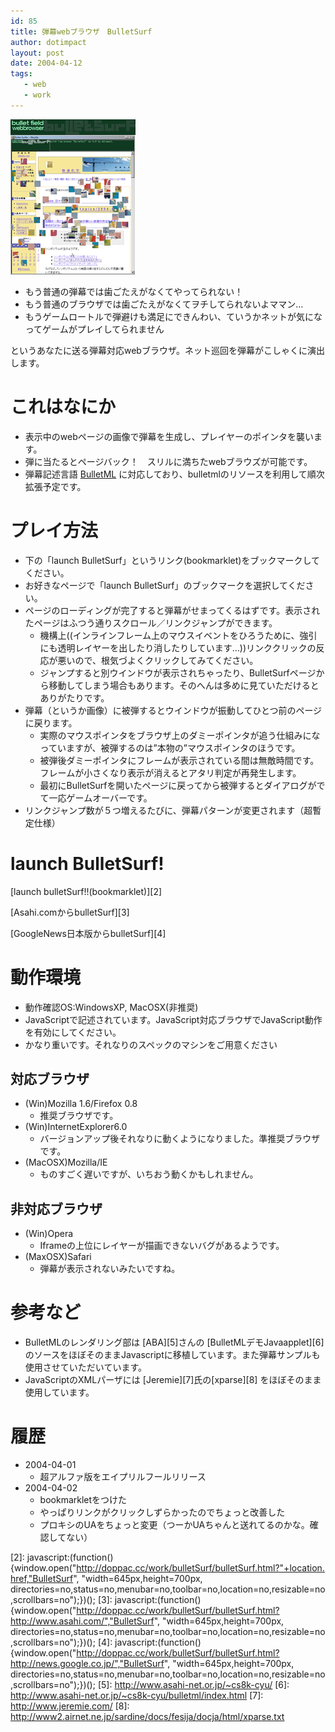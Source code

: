 ```yaml
---
id: 85
title: 弾幕webブラウザ　BulletSurf
author: dotimpact
layout: post
date: 2004-04-12
tags:
   - web
   - work
---
```

<img class="img_R" src='/hexo/images/wp-content/uploads/2008/02/bulletsurf.gif' alt='bulletsurf.gif' />

  * もう普通の弾幕では歯ごたえがなくてやってられない！
  * もう普通のブラウザでは歯ごたえがなくてヲチしてられないよママン…
  * もうゲームロートルで弾避けも満足にできんわい、ていうかネットが気になってゲームがプレイしてられません

というあなたに送る弾幕対応webブラウザ。ネット巡回を弾幕がこしゃくに演出します。

# これはなにか

  * 表示中のwebページの画像で弾幕を生成し、プレイヤーのポインタを襲います。
  * 弾に当たるとページバック！　スリルに満ちたwebブラウズが可能です。
  * 弾幕記述言語 [BulletML][1] に対応しており、bulletmlのリソースを利用して順次拡張予定です。

# プレイ方法

  * 下の「launch BulletSurf」というリンク(bookmarklet)をブックマークしてください。
  * お好きなページで「launch BulletSurf」のブックマークを選択してください。
  * ページのローディングが完了すると弾幕がせまってくるはずです。表示されたページはふつう通りスクロール／リンクジャンプができます。 
      * 機構上((インラインフレーム上のマウスイベントをひろうために、強引にも透明レイヤーを出したり消したりしています…))リンククリックの反応が悪いので、根気づよくクリックしてみてください。
      * ジャンプすると別ウインドウが表示されちゃったり、BulletSurfページから移動してしまう場合もあります。そのへんは多めに見ていただけるとありがたりです。
  * 弾幕（というか画像）に被弾するとウインドウが振動してひとつ前のページに戻ります。 
      * 実際のマウスポインタをブラウザ上のダミーポインタが追う仕組みになっていますが、被弾するのは&#8221;本物の&#8221;マウスポインタのほうです。
      * 被弾後ダミーポインタにフレームが表示されている間は無敵時間です。フレームが小さくなり表示が消えるとアタリ判定が再発生します。
      * 最初にBulletSurfを開いたページに戻ってから被弾するとダイアログがでて一応ゲームオーバーです。
  * リンクジャンプ数が５つ増えるたびに、弾幕パターンが変更されます（超暫定仕様）

# launch BulletSurf!

[launch bulletSurf!!(bookmarklet)][2]

[Asahi.comからbulletSurf][3]

[GoogleNews日本版からbulletSurf][4]

# 動作環境

  * 動作確認OS:WindowsXP, MacOSX(非推奨)
  * JavaScriptで記述されています。JavaScript対応ブラウザでJavaScript動作を有効にしてください。
  * かなり重いです。それなりのスペックのマシンをご用意ください

## 対応ブラウザ

  * (Win)Mozilla 1.6/Firefox 0.8 
      * 推奨ブラウザです。
  * (Win)InternetExplorer6.0 
      * バージョンアップ後それなりに動くようになりました。準推奨ブラウザです。
  * (MacOSX)Mozilla/IE 
      * ものすごく遅いですが、いちおう動くかもしれません。

## 非対応ブラウザ

  * (Win)Opera 
      * Iframeの上位にレイヤーが描画できないバグがあるようです。
  * (MaxOSX)Safari 
      * 弾幕が表示されないみたいですね。

# 参考など

  * BulletMLのレンダリング部は [ABA][5]さんの [BulletMLデモJavaapplet][6] のソースをほぼそのままJavascriptに移植しています。また弾幕サンプルも使用させていただいています。
  * JavaScriptのXMLパーザには [Jeremie][7]氏の[xparse][8] をほぼそのまま使用しています。

# 履歴

  * 2004-04-01 
      * 超アルファ版をエイプリルフールリリース
  * 2004-04-02 
      * bookmarkletをつけた
      * やっぱりリンクがクリックしずらかったのでちょっと改善した
      * プロキシのUAをちょっと変更（つーかUAちゃんと送れてるのかな。確認してない）

 [1]: http://www.asahi-net.or.jp/~cs8k-cyu/bulletml/
 [2]: javascript:(function(){window.open("http://doppac.cc/work/bulletSurf/bulletSurf.html?"+location.href,"BulletSurf", "width=645px,height=700px, directories=no,status=no,menubar=no,toolbar=no,location=no,resizable=no,scrollbars=no");})();
 [3]: javascript:(function(){window.open("http://doppac.cc/work/bulletSurf/bulletSurf.html?http://www.asahi.com/","BulletSurf", "width=645px,height=700px, directories=no,status=no,menubar=no,toolbar=no,location=no,resizable=no,scrollbars=no");})();
 [4]: javascript:(function(){window.open("http://doppac.cc/work/bulletSurf/bulletSurf.html?http://news.google.co.jp/","BulletSurf", "width=645px,height=700px, directories=no,status=no,menubar=no,toolbar=no,location=no,resizable=no,scrollbars=no");})();
 [5]: http://www.asahi-net.or.jp/~cs8k-cyu/
 [6]: http://www.asahi-net.or.jp/~cs8k-cyu/bulletml/index.html
 [7]: http://www.jeremie.com/
 [8]: http://www2.airnet.ne.jp/sardine/docs/fesija/docja/html/xparse.txt
